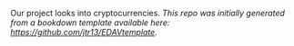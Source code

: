 Our project looks into cryptocurrencies.
*This repo was initially generated from a bookdown template available here: https://github.com/jtr13/EDAVtemplate.*	





